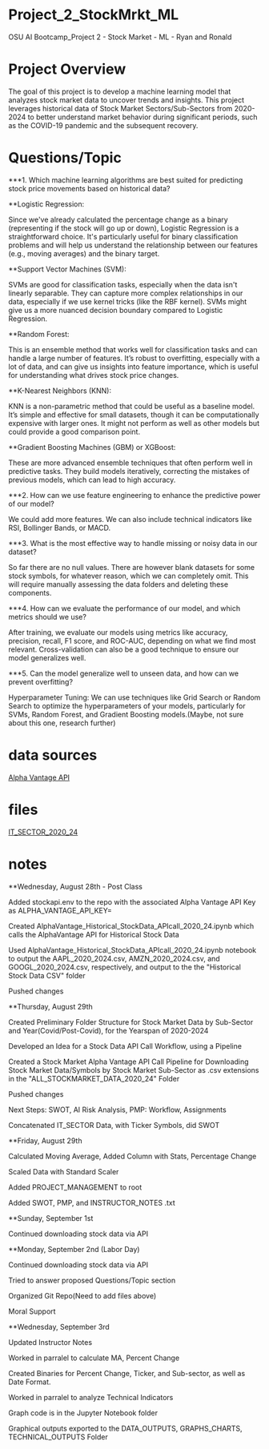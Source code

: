 # Project_2_StockMrkt_ML
OSU AI Bootcamp_Project 2 - Stock Market - ML - Ryan and Ronald


# Project Overview

The goal of this project is to develop a machine learning model that analyzes stock market data to uncover trends and insights. This project leverages historical data of Stock Market Sectors/Sub-Sectors from 2020-2024 to better understand market behavior during significant periods, such as the COVID-19 pandemic and the subsequent recovery.

# Questions/Topic

***1. Which machine learning algorithms are best suited for predicting stock price movements based on historical data?

**Logistic Regression: 

Since we've already calculated the percentage change as a binary (representing if the stock will go up or down), Logistic Regression is a straightforward choice. It's particularly useful for binary classification problems and will help us understand the relationship between our features (e.g., moving averages) and the binary target.

**Support Vector Machines (SVM): 

SVMs are good for classification tasks, especially when the data isn't linearly separable. They can capture more complex relationships in our data, especially if we use kernel tricks (like the RBF kernel). SVMs might give us a more nuanced decision boundary compared to Logistic Regression.

**Random Forest: 

This is an ensemble method that works well for classification tasks and can handle a large number of features. It’s robust to overfitting, especially with a lot of data, and can give us insights into feature importance, which is useful for understanding what drives stock price changes.

**K-Nearest Neighbors (KNN): 

KNN is a non-parametric method that could be useful as a baseline model. It’s simple and effective for small datasets, though it can be computationally expensive with larger ones. It might not perform as well as other models but could provide a good comparison point.

**Gradient Boosting Machines (GBM) or XGBoost: 

These are more advanced ensemble techniques that often perform well in predictive tasks. They build models iteratively, correcting the mistakes of previous models, which can lead to high accuracy.

***2. How can we use feature engineering to enhance the predictive power of our model?

We could add more features. We can also include technical indicators like RSI, Bollinger Bands, or MACD.

***3. What is the most effective way to handle missing or noisy data in our dataset?

So far there are no null values. There are however blank datasets for some stock symbols, for whatever reason, which we can completely omit. This will require manually assessing the data folders and deleting these components. 

***4. How can we evaluate the performance of our model, and which metrics should we use?

After training, we evaluate our models using metrics like accuracy, precision, recall, F1 score, and ROC-AUC, depending on what we find most relevant. Cross-validation can also be a good technique to ensure our model generalizes well.

***5. Can the model generalize well to unseen data, and how can we prevent overfitting?

Hyperparameter Tuning: We can use techniques like Grid Search or Random Search to optimize the hyperparameters of your models, particularly for SVMs, Random Forest, and Gradient Boosting models.(Maybe, not sure about this one, research further)


# data sources

[Alpha Vantage API](https://www.alphavantage.co/support/#api-key)

# files
[IT_SECTOR_2020_24](https://github.com/ronaldsheaks/Project_2_StockMrkt_ML/tree/main/ALL_STOCKMARKET_DATA_2020_24/IT_SECTOR_2020_24)



# notes 
**Wednesday, August 28th - Post Class

Added stockapi.env to the repo with the associated Alpha Vantage API Key as ALPHA_VANTAGE_API_KEY=

Created AlphaVantage_Historical_StockData_APIcall_2020_24.ipynb which calls the AlphaVantage API for Historical Stock Data

Used AlphaVantage_Historical_StockData_APIcall_2020_24.ipynb notebook to output the AAPL_2020_2024.csv, AMZN_2020_2024.csv, and GOOGL_2020_2024.csv, respectively, and output to the the "Historical Stock Data CSV" folder

Pushed changes

**Thursday, August 29th

Created Preliminary Folder Structure for Stock Market Data by Sub-Sector and Year(Covid/Post-Covid), for the Yearspan of 2020-2024

Developed an Idea for a Stock Data API Call Workflow, using a Pipeline

Created a Stock Market Alpha Vantage API Call Pipeline for Downloading Stock Market Data/Symbols by Stock Market Sub-Sector as .csv extensions in the "ALL_STOCKMARKET_DATA_2020_24" Folder

Pushed changes

Next Steps: SWOT, AI Risk Analysis, PMP: Workflow, Assignments

Concatenated IT_SECTOR Data, with Ticker Symbols, did SWOT

**Friday, August 29th

Calculated Moving Average, Added Column with Stats, Percentage Change

Scaled Data with Standard Scaler

Added PROJECT_MANAGEMENT to root

Added SWOT, PMP, and INSTRUCTOR_NOTES .txt

**Sunday, September 1st

Continued downloading stock data via API

**Monday, September 2nd (Labor Day)

Continued downloading stock data via API

Tried to answer proposed Questions/Topic section

Organized Git Repo(Need to add files above)

Moral Support

**Wednesday, September 3rd 

Updated Instructor Notes

Worked in parralel to calculate MA, Percent Change

Created Binaries for Percent Change, Ticker, and Sub-sector, as well as Date Format.

Worked in parralel to analyze Technical Indicators

Graph code is in the Jupyter Notebook folder

Graphical outputs exported to the DATA_OUTPUTS, GRAPHS_CHARTS, TECHNICAL_OUTPUTS Folder





